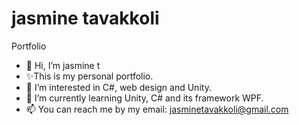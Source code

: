 # jasmine tavakkoli
Portfolio
- 👋 Hi, I’m jasmine t
- ✨This is my personal portfolio.
- 👀 I’m interested in C#, web design and Unity.
- 🌱 I’m currently learning Unity, C# and its framework WPF.
- 📫 You can reach me by my email: jasminetavakkoli@gmail.com
